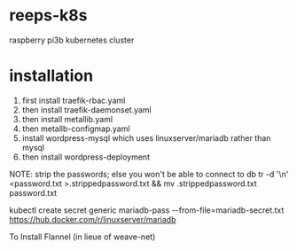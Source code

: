 # reeps-k8s
raspberry pi3b kubernetes cluster

# installation

1. first install traefik-rbac.yaml
2. then install traefik-daemonset.yaml
3. then install metallib.yaml
4. then metallb-configmap.yaml
5. install wordpress-mysql which uses linuxserver/mariadb rather than mysql
6. then install wordpress-deployment

NOTE: strip the passwords; else you won't be able to connect to db
tr -d '\n' <password.txt >.strippedpassword.txt && mv .strippedpassword.txt password.txt

kubectl create secret generic mariadb-pass --from-file=mariadb-secret.txt
https://hub.docker.com/r/linuxserver/mariadb

To Install Flannel (in lieue of weave-net)
```
```
